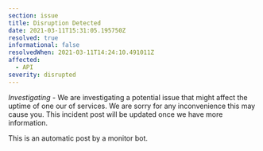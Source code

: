 ```yaml
---
section: issue
title: Disruption Detected
date: 2021-03-11T15:31:05.195750Z
resolved: true
informational: false
resolvedWhen: 2021-03-11T14:24:10.491011Z
affected:
  - API
severity: disrupted
---
```

*Investigating* - We are investigating a potential issue that might affect the uptime of one our of services. We are sorry for any inconvenience this may cause you. This incident post will be updated once we have more information.

This is an automatic post by a monitor bot.
        